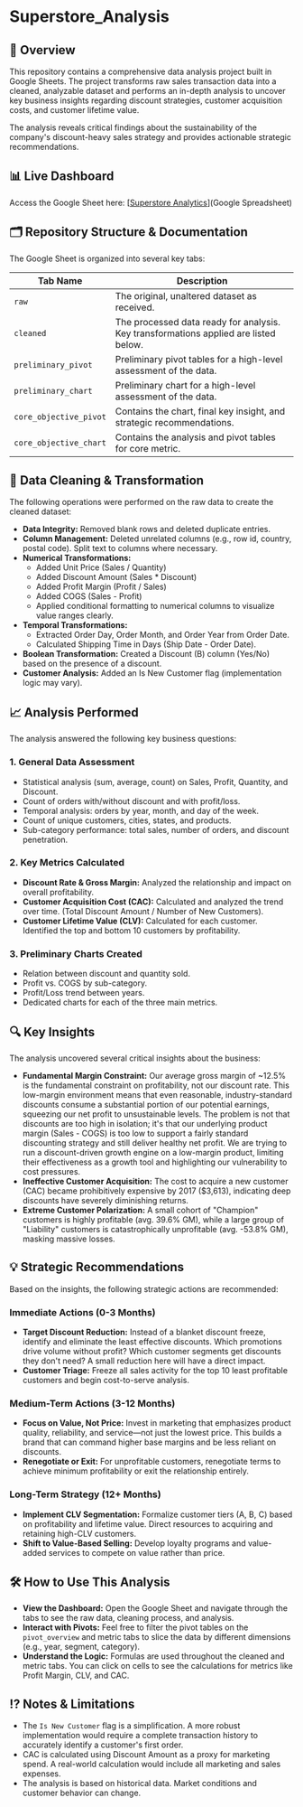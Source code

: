 # Superstore_Analysis

## 📖 Overview
This repository contains a comprehensive data analysis project built in Google Sheets. The project transforms raw sales transaction data into a cleaned, analyzable dataset and performs an in-depth analysis to uncover key business insights regarding discount strategies, customer acquisition costs, and customer lifetime value.

The analysis reveals critical findings about the sustainability of the company's discount-heavy sales strategy and provides actionable strategic recommendations.

## 📊 Live Dashboard
Access the Google Sheet here: [[Superstore Analytics](https://docs.google.com/spreadsheets/d/11wpGyHR0pDYse2fkuqkHp3K8E5a1ztEbRw8qo4WbuLU/edit?usp=sharing)](Google Spreadsheet)  

## 🗂️ Repository Structure & Documentation
The Google Sheet is organized into several key tabs:

| Tab Name                     | Description                                                                 |
|------------------------------|-----------------------------------------------------------------------------|
| `raw`                        | The original, unaltered dataset as received.                                |
| `cleaned`                    | The processed data ready for analysis. Key transformations applied are listed below. |
| `preliminary_pivot`          | Preliminary pivot tables for a high-level assessment of the data.           |
| `preliminary_chart`          | Preliminary chart for a high-level assessment of the data.           |
| `core_objective_pivot`       | Contains the chart, final key insight, and strategic recommendations.       |
| `core_objective_chart`       | Contains the analysis and pivot tables for core metric.       |

## 🔧 Data Cleaning & Transformation
The following operations were performed on the raw data to create the cleaned dataset:

- **Data Integrity:** Removed blank rows and deleted duplicate entries.
- **Column Management:** Deleted unrelated columns (e.g., row id, country, postal code). Split text to columns where necessary.
- **Numerical Transformations:**
  - Added Unit Price (Sales / Quantity)
  - Added Discount Amount (Sales * Discount)
  - Added Profit Margin (Profit / Sales)
  - Added COGS (Sales - Profit)
  - Applied conditional formatting to numerical columns to visualize value ranges clearly.
- **Temporal Transformations:**
  - Extracted Order Day, Order Month, and Order Year from Order Date.
  - Calculated Shipping Time in Days (Ship Date - Order Date).
- **Boolean Transformation:** Created a Discount (B) column (Yes/No) based on the presence of a discount.
- **Customer Analysis:** Added an Is New Customer flag (implementation logic may vary).

## 📈 Analysis Performed
The analysis answered the following key business questions:

### 1. General Data Assessment
- Statistical analysis (sum, average, count) on Sales, Profit, Quantity, and Discount.
- Count of orders with/without discount and with profit/loss.
- Temporal analysis: orders by year, month, and day of the week.
- Count of unique customers, cities, states, and products.
- Sub-category performance: total sales, number of orders, and discount penetration.

### 2. Key Metrics Calculated
- **Discount Rate & Gross Margin:** Analyzed the relationship and impact on overall profitability.
- **Customer Acquisition Cost (CAC):** Calculated and analyzed the trend over time. (Total Discount Amount / Number of New Customers).
- **Customer Lifetime Value (CLV):** Calculated for each customer. Identified the top and bottom 10 customers by profitability.

### 3. Preliminary Charts Created
- Relation between discount and quantity sold.
- Profit vs. COGS by sub-category.
- Profit/Loss trend between years.
- Dedicated charts for each of the three main metrics.

## 🔍 Key Insights
The analysis uncovered several critical insights about the business:

- **Fundamental Margin Constraint:** Our average gross margin of ~12.5% is the fundamental constraint on profitability, not our discount rate. This low-margin environment means that even reasonable, industry-standard discounts consume a substantial portion of our potential earnings, squeezing our net profit to unsustainable levels. The problem is not that discounts are too high in isolation; it's that our underlying product margin (Sales - COGS) is too low to support a fairly standard discounting strategy and still deliver healthy net profit. We are trying to run a discount-driven growth engine on a low-margin product, limiting their effectiveness as a growth tool and highlighting our vulnerability to cost pressures.
- **Ineffective Customer Acquisition:** The cost to acquire a new customer (CAC) became prohibitively expensive by 2017 ($3,613), indicating deep discounts have severely diminishing returns.
- **Extreme Customer Polarization:** A small cohort of "Champion" customers is highly profitable (avg. 39.6% GM), while a large group of "Liability" customers is catastrophically unprofitable (avg. -53.8% GM), masking massive losses.

## 💡 Strategic Recommendations
Based on the insights, the following strategic actions are recommended:

### Immediate Actions (0-3 Months)
- **Target Discount Reduction:** Instead of a blanket discount freeze, identify and eliminate the least effective discounts. Which promotions drive volume without profit? Which customer segments get discounts they don't need? A small reduction here will have a direct impact.
- **Customer Triage:** Freeze all sales activity for the top 10 least profitable customers and begin cost-to-serve analysis.

### Medium-Term Actions (3-12 Months)
- **Focus on Value, Not Price:** Invest in marketing that emphasizes product quality, reliability, and service—not just the lowest price. This builds a brand that can command higher base margins and be less reliant on discounts.
- **Renegotiate or Exit:** For unprofitable customers, renegotiate terms to achieve minimum profitability or exit the relationship entirely.

### Long-Term Strategy (12+ Months)
- **Implement CLV Segmentation:** Formalize customer tiers (A, B, C) based on profitability and lifetime value. Direct resources to acquiring and retaining high-CLV customers.
- **Shift to Value-Based Selling:** Develop loyalty programs and value-added services to compete on value rather than price.

## 🛠️ How to Use This Analysis
- **View the Dashboard:** Open the Google Sheet and navigate through the tabs to see the raw data, cleaning process, and analysis.
- **Interact with Pivots:** Feel free to filter the pivot tables on the `pivot_overview` and metric tabs to slice the data by different dimensions (e.g., year, segment, category).
- **Understand the Logic:** Formulas are used throughout the cleaned and metric tabs. You can click on cells to see the calculations for metrics like Profit Margin, CLV, and CAC.

## ⁉️ Notes & Limitations
- The `Is New Customer` flag is a simplification. A more robust implementation would require a complete transaction history to accurately identify a customer's first order.
- CAC is calculated using Discount Amount as a proxy for marketing spend. A real-world calculation would include all marketing and sales expenses.
- The analysis is based on historical data. Market conditions and customer behavior can change.
